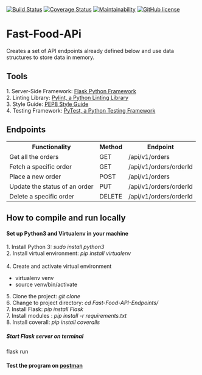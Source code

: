 [![Build Status](https://travis-ci.org/PromasterGuru/Fast-Food-APi.svg?branch=master)](https://travis-ci.org/PromasterGuru/Fast-Food-APi)   [![Coverage Status](https://coveralls.io/repos/github/PromasterGuru/Fast-Food-APi/badge.svg?branch=master)](https://coveralls.io/github/PromasterGuru/Fast-Food-APi?branch=master)    [![Maintainability](https://api.codeclimate.com/v1/badges/d529a1aa16461cbe4471/maintainability)](https://codeclimate.com/github/PromasterGuru/Fast-Food-APi/maintainability)    [![GitHub license](https://img.shields.io/github/license/PromasterGuru/Fast-Food-APi.svg)](https://github.com/PromasterGuru/Fast-Food-APi/blob/master/LICENSE)


# Fast-Food-APi
Creates a set of API endpoints already defined below and use data structures to store data in memory.
<h2>Tools</h2>
1. Server-Side Framework: <a href ="http://flask.pocoo.org/">Flask Python Framework</a><br>
2. Linting Library: <a href ="https://www.pylint.org/">Pylint, a Python Linting Library</a><br>
3. Style Guide: <a href ="https://www.python.org/dev/peps/pep-0008/">PEP8 Style Guide</a><br>
4. Testing Framework: <a href ="https://docs.pytest.org/en/latest/">PyTest, a Python Testing Framework</a><br>

<h2>Endpoints</h2>
<table>
  <tr>
    <th>Functionality</th>
    <th>Method</th>
    <th>Endpoint</th>
  </tr>
  <tr>
    <td>Get all the orders</td>
    <td>GET</td>
    <td>/api/v1/orders</td>
  </tr>
  </tr>
  <tr>
    <td>Fetch a specific order</td>
    <td>GET</td>
    <td>/api/v1/orders/orderId<orderId></td>
  </tr>
  <tr>
    <td>Place a new order</td>
    <td>POST</td>
    <td>/api/v1/orders</td>
  </tr>
  <tr>
    <td>Update the status of an order</td>
    <td>PUT</td>
    <td>/api/v1/orders/orderId</td>
  </tr>
  <tr>
    <td>Delete a specific order</td>
    <td>DELETE</td>
    <td>/api/v1/orders/orderId</td>
  </tr>
</table>

<h2> How to compile and run locally </h2>
<h4> Set up Python3 and Virtualenv in your machine</h4>
1. Install Python 3: <i>sudo install python3</i><br>
2. Install virtual environment: <i>pip install virtualenv</i><br><br>
4. Create and activate virtual environment
<ul>
<li>virtualenv venv</li>
<li>source venv/bin/activate</li>
</ul>
5. Clone the project: <i>git clone <a href ="https://github.com/PromasterGuru/Fast-Food-APi.git"></a></i><br>
6. Change to project directory: <i>cd Fast-Food-API-Endpoints/</i><br>
7. Install Flask: <i>pip install Flask</i><br>
7. Install modules : <i>pip install -r requirements.txt</i><br>
8. Install coverall: <i>pip install coveralls</i>
<h5>Start Flask server on terminal</h5>
flask run

<h4>Test the program on <a href ="https://www.getpostman.com/">postman</a></h4>
